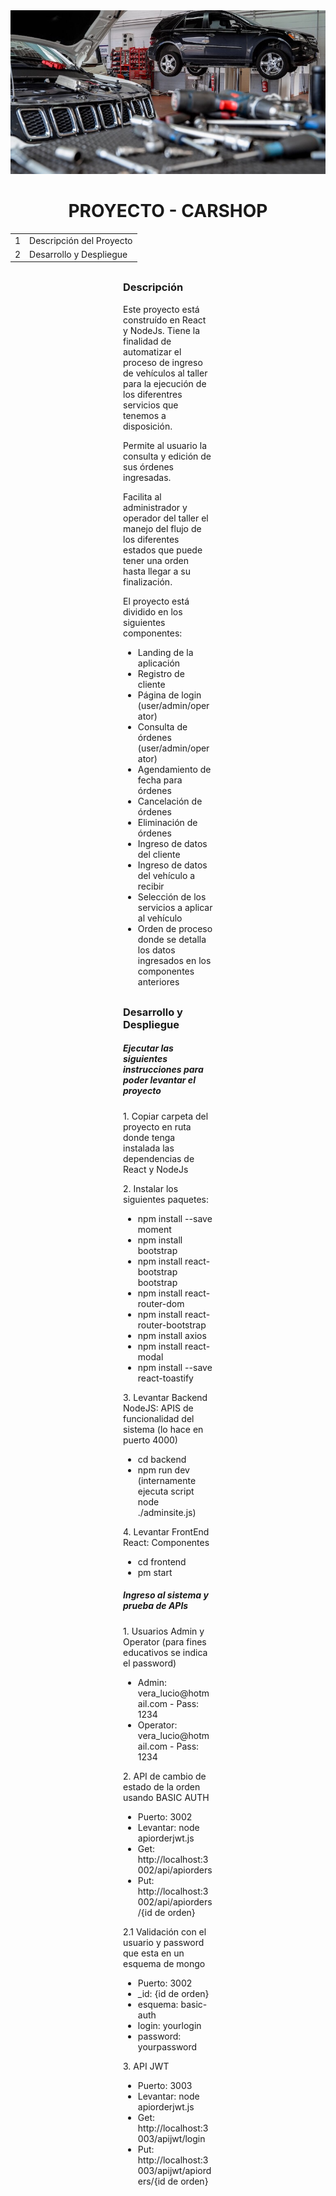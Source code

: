 <div align="center">
    <img src="src/taller.jpeg">
</div>

<div align="center">
    <H1>PROYECTO - CARSHOP</H1>
    <table>
        <tbody>
            <tr>
                <td>1</td>
                <td>Descripción del Proyecto</td>
            </tr>
            <tr>
                <td>2</td>
                <td>Desarrollo y Despliegue</td>
            </tr>
        </tbody>
    </table>
</div>

<div STYLE="margin:30px 180px">
    <H3>Descripción</H3>
    <p>
        Este proyecto está construído en React y NodeJs. Tiene la finalidad de automatizar el proceso de ingreso de vehículos al taller para la ejecución
        de los diferentres servicios que tenemos a disposición.
    </p>
    <p>
        Permite al usuario la consulta y edición de sus órdenes ingresadas.
    </p>
    <p>
    	Facilita al administrador y operador del taller el manejo del flujo de los diferentes estados que puede tener una orden hasta llegar a su finalización.
	</p>
    <p>
    	El proyecto está dividido en los siguientes componentes:
    </p>
    <ul>
	<li>Landing de la aplicación</li>
	<li>Registro de cliente</li>
	<li>Página de login (user/admin/operator)</li>
	<li>Consulta de órdenes (user/admin/operator)</li>
	<li>Agendamiento de fecha para órdenes</li>
	<li>Cancelación de órdenes</li>
	<li>Eliminación de órdenes</li>
        <li>Ingreso de datos del cliente</li>
        <li>Ingreso de datos del vehículo a recibir</li>
        <li>Selección de los servicios a aplicar al vehículo</li>
        <li>Orden de proceso donde se detalla los datos ingresados en los componentes anteriores</li>
    </ul>
</div>

<div STYLE="margin:30px 180px">
    <H3>Desarrollo y Despliegue</H3>
    <H5>Ejecutar las siguientes instrucciones para poder levantar el proyecto</H5>
    <p>1. Copiar carpeta del proyecto en ruta donde tenga instalada las dependencias de React y NodeJs</p>
    <p>2. Instalar los siguientes paquetes:</p>
	<ul>
		<li>npm install --save moment</li>
		<li>npm install bootstrap</li>
		<li>npm install react-bootstrap bootstrap</li>
		<li>npm install react-router-dom</li>
		<li>npm install react-router-bootstrap</li>
		<li>npm install axios</li>
		<li>npm install react-modal</li>
		<li>npm install --save react-toastify</li>
	</ul>
    <p>3. Levantar Backend NodeJS: APIS de funcionalidad del sistema (lo hace en puerto 4000)</p>  
	<ul>
		<li>cd backend</li>
		<li>npm run dev (internamente ejecuta script node ./adminsite.js)</li>
	</ul>	
    <p>4. Levantar FrontEnd React: Componentes</p>  
	<ul>
		<li>cd frontend</li>
		<li>pm start</li>
	</ul>	
    <H5>Ingreso al sistema y prueba de APIs</H5>
    <p>1. Usuarios Admin y Operator (para fines educativos se indica el password)</p>
	<ul>
		<li>Admin: vera_lucio@hotmail.com  -   Pass: 1234 </li>
		<li>Operator: vera_lucio@hotmail.com  -   Pass: 1234 </li>
	</ul> 	
    <p>2. API de cambio de estado de la orden usando BASIC AUTH</p>
	<ul>
		<li>Puerto: 3002</li>
		<li>Levantar: node apiorderjwt.js</li>
		<li>Get: http://localhost:3002/api/apiorders</li>
		<li>Put: http://localhost:3002/api/apiorders/{id de orden}</li>
	</ul>	    
    <p>2.1 Validación con el usuario y password que esta en un esquema de mongo</p>	
	<ul>
		<li>Puerto: 3002</li>
		<li>_id: {id de orden}</li>
		<li>esquema: basic-auth</li>
		<li>login: yourlogin</li>
		<li>password: yourpassword</li>
	</ul>		
    <p>3. API JWT</p>	
	<ul>
		<li>Puerto: 3003</li>	
		<li>Levantar: node apiorderjwt.js</li>	
		<li>Get: http://localhost:3003/apijwt/login</li>	
		<li>Put: http://localhost:3003/apijwt/apiorders/{id de orden}</li>		
	</ul>
</div>
